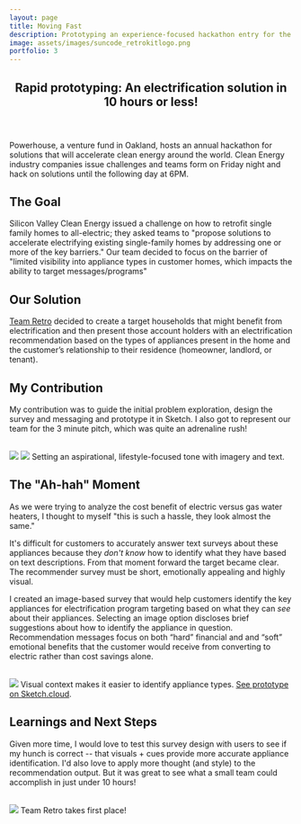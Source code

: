 ```yaml
---
layout: page
title: Moving Fast
description: Prototyping an experience-focused hackathon entry for the win!
image: assets/images/suncode_retrokitlogo.png
portfolio: 3
---
```

<!-- Main -->


<div id="main" class="alt">

<!-- One -->
<section id="one">
    <div class="inner">
        <header class="major">
            <h1>Rapid prototyping: An electrification solution in 10 hours or less!</h1>
        </header>
<!-- Content -->
        <p>Powerhouse, a venture fund in Oakland, hosts an annual hackathon for solutions that will accelerate clean energy around the world. Clean Energy industry companies issue challenges and teams form on Friday night and hack on solutions until the following day at 6PM.</p>
        <div class="row">
	       <div class="8u 12u$(small)">  
            <h2>The Goal</h2>
               <p>Silicon Valley Clean Energy issued a challenge on how to retrofit single family homes to all-electric; they asked teams to "propose solutions to accelerate electrifying existing single-family homes by addressing one or more of the key barriers." Our team decided to focus on the barrier of "limited visibility into appliance types in customer homes, which impacts the ability to target messages/programs"</p>   
            <h2>Our Solution</h2>
               <p><a href="https://docs.google.com/presentation/d/12nj6k7GzGlu9U9yMlwaBEA8EZLy-z4yUsEJrq0JiEvo/edit#slide=id.g5a4679a2d3_2_21">Team Retro</a> decided to create a target households that might benefit from electrification and then present those account holders with an electrification recommendation based on the types of appliances present in the home and the customer’s relationship to their residence (homeowner, landlord, or tenant).</p>
                <h2>My Contribution</h2>
               <p> My contribution was to guide the initial problem exploration, design the survey and messaging and prototype it in Sketch. I also got to represent our team for the 3 minute pitch, which was quite an adrenaline rush!</p>
            </div>
            <div class="1u 12u$(small)">&nbsp;</div>
            <div class="3u 12u$(small)">
                <span class="image fit"> <img src="/assets/images/suncode_retrokitlogo.png">
                    <span class="caption"></span>
                 </span>
                <span class="image fit">
                    <a href="/assets/images/suncode_retrokitwelcom.png" title="Launch"> <img src="/assets/images/suncode_retrokitwelcom.png"></a>
                    <span class="caption">Setting an aspirational, lifestyle-focused tone with imagery and text.</span>
                 </span>
            </div>
        </div>
        <div class="row">
	       <div class="8u 12u$(small)">
               <h2>The "Ah-hah" Moment</h2>
               <p>As we were trying to analyze the cost benefit of electric versus gas water heaters, I thought to myself "this is such a hassle, they look almost the same." </p>
               <p>It's difficult for customers to accurately answer text surveys about these appliances because they <i>don't know</i> how to identify what they have based on text descriptions. From that moment forward the target became clear. The recommender survey must be short, emotionally appealing and highly visual. </p>
               <p>I created an image-based survey that would help customers identify the key appliances for electrification program targeting based on what they can <i>see</i> about their appliances. Selecting an image option discloses brief suggestions about how to identify the appliance in question. Recommendation messages focus on both “hard” financial and and “soft” emotional benefits that the customer would receive from converting to electric rather than cost savings alone.</p>
            </div>
            <div class="1u 12u$(small)">&nbsp;</div>
            <div class="3u 12u$(small)"> 
                <span class="image fit">
                    <a href="/assets/images/suncode_furnace.png" title="Launch"> <img src="/assets/images/suncode_furnace.png"></a>
                    <span class="caption">Visual context makes it easier to identify appliance types. <a href="https://sketch.cloud/s/Jv8zM/a/l9ae8d/play">See prototype on Sketch.cloud</a>.</span>
                 </span> 
            </div>
        </div>    
        <div class="row">
	       <div class="8u 12u$(small)">           
            <h2>Learnings and Next Steps</h2>
            <p>  Given more time, I would love to test this survey design with users to see if my hunch is correct -- that visuals + cues provide more accurate appliance identification. I'd also love to apply more thought (and style) to the recommendation output. But it was great to see what a small team could accomplish in just under 10 hours! </p>
            </div>
            <div class="1u 12u$(small)">&nbsp;</div>
            <div class="3u 12u$(small)"> 
                <span class="image fit">
                    <a href="/assets/images/Suncode_Winners.jpg" title="Launch"> <img src="/assets/images/Suncode_Winners.jpg"></a>
                    <span class="caption">Team Retro takes first place!</span>
                 </span> 
            </div>
        </div>
    </div>
</section>
</div>
  